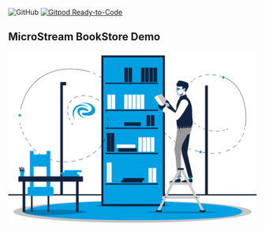 ![GitHub](https://img.shields.io/github/license/microstream-one/bookstore-demo)
[![Gitpod Ready-to-Code](https://img.shields.io/badge/Gitpod-ready--to--code-blue?logo=gitpod)](https://gitpod.io/#https://github.com/microstream-one/bookstore-demo)

## MicroStream BookStore Demo

![BookStore Demo](src/main/resources/META-INF/resources/frontend/images/bookstoredemo.svg?raw=true)
